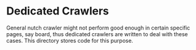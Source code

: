 Dedicated Crawlers
======================
General nutch crawler might not perform good enough in certain specific pages, say board,  thus dedicated crawlers are written to deal with these cases. This directory stores code for this purpose.
